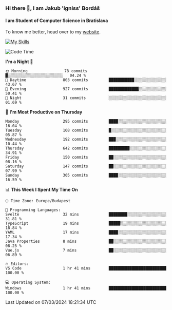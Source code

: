 ### Hi there 👋, I am Jakub 'igniss' Bordáš

#### I am Student of Computer Science in Bratislava
To know me better, head over to my [website](https://bordas.sk).

[![My Skills](https://skillicons.dev/icons?i=js,html,css,figma,svelte,java,kotlin,python,postgresql,typescript,nest,nodejs)](https://bordas.sk)


<!--START_SECTION:waka-->
![Code Time](http://img.shields.io/badge/Code%20Time-1%2C417%20hrs%2038%20mins-blue)

**I'm a Night 🦉** 

```text
🌞 Morning                78 commits          █░░░░░░░░░░░░░░░░░░░░░░░░   04.24 % 
🌆 Daytime                803 commits         ███████████░░░░░░░░░░░░░░   43.67 % 
🌃 Evening                927 commits         █████████████░░░░░░░░░░░░   50.41 % 
🌙 Night                  31 commits          ░░░░░░░░░░░░░░░░░░░░░░░░░   01.69 % 
```
📅 **I'm Most Productive on Thursday** 

```text
Monday                   295 commits         ████░░░░░░░░░░░░░░░░░░░░░   16.04 % 
Tuesday                  108 commits         █░░░░░░░░░░░░░░░░░░░░░░░░   05.87 % 
Wednesday                192 commits         ███░░░░░░░░░░░░░░░░░░░░░░   10.44 % 
Thursday                 642 commits         █████████░░░░░░░░░░░░░░░░   34.91 % 
Friday                   150 commits         ██░░░░░░░░░░░░░░░░░░░░░░░   08.16 % 
Saturday                 147 commits         ██░░░░░░░░░░░░░░░░░░░░░░░   07.99 % 
Sunday                   305 commits         ████░░░░░░░░░░░░░░░░░░░░░   16.59 % 
```


📊 **This Week I Spent My Time On** 

```text
🕑︎ Time Zone: Europe/Budapest

💬 Programming Languages: 
Svelte                   32 mins             ████████░░░░░░░░░░░░░░░░░   31.81 % 
TypeScript               19 mins             █████░░░░░░░░░░░░░░░░░░░░   18.84 % 
YAML                     17 mins             ████░░░░░░░░░░░░░░░░░░░░░   17.34 % 
Java Properties          8 mins              ██░░░░░░░░░░░░░░░░░░░░░░░   08.25 % 
Vue.js                   7 mins              ██░░░░░░░░░░░░░░░░░░░░░░░   06.89 % 

🔥 Editors: 
VS Code                  1 hr 41 mins        █████████████████████████   100.00 % 

💻 Operating System: 
Windows                  1 hr 41 mins        █████████████████████████   100.00 % 
```


 Last Updated on 07/03/2024 18:21:34 UTC
<!--END_SECTION:waka-->

